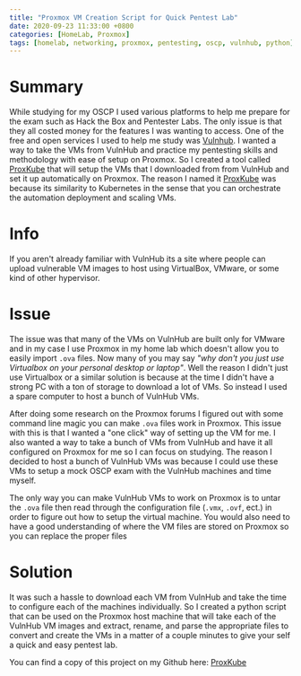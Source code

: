 ```yaml
---
title: "Proxmox VM Creation Script for Quick Pentest Lab"
date: 2020-09-23 11:33:00 +0800
categories: [HomeLab, Proxmox]
tags: [homelab, networking, proxmox, pentesting, oscp, vulnhub, python]
---
```


# Summary
While studying for my OSCP I used various platforms to help me prepare for the exam such as Hack the Box and Pentester Labs. The only issue is that they all costed money for the features I was wanting to access. One of the free and open services I used to help me study was [Vulnhub](https://www.vulnhub.com/). I wanted a way to take the VMs from VulnHub and practice my pentesting skills and methodology with ease of setup on Proxmox. So I created a tool called [ProxKube](https://github.com/Ap3x/ProxKube) that will setup the VMs that I downloaded from from VulnHub and set it up automatically on Proxmox. The reason I named it [ProxKube](https://github.com/Ap3x/ProxKube) was because its similarity to Kubernetes in the sense that you can orchestrate the automation deployment and scaling VMs.

# Info
If you aren't already familiar with VulnHub its a site where people can upload vulnerable VM images to host using VirtualBox, VMware, or some kind of other hypervisor.

# Issue
The issue was that many of the VMs on VulnHub are built only for VMware and in my case I use Proxmox in my home lab which doesn't allow you to easily import `.ova` files. Now many of you may say _"why don't you just use Virtualbox on your personal desktop or laptop"_. Well the reason I didn't just use Virtualbox or a similar solution is because at the time I didn't have a strong PC with a ton of storage to download a lot of VMs. So instead I used a spare computer to host a bunch of VulnHub VMs.

After doing some research on the Proxmox forums I figured out with some command line magic you can make `.ova` files work in Proxmox. This issue with this is that I wanted a "one click" way of setting up the VM for me. I also wanted a way to take a bunch of VMs from VulnHub and have it all configured on Proxmox for me so I can focus on studying. The reason I decided to host a bunch of VulnHub VMs was because I could use these VMs to setup a mock OSCP exam with the VulnHub machines and time myself. 

The only way you can make VulnHub VMs to work on Proxmox is to untar the `.ova` file then read through the configuration file (`.vmx`, `.ovf`, ect.) in order to figure out how to setup the virtual machine. You would also need to have a good understanding of where the VM files are stored on Proxmox so you can replace the proper files

# Solution
It was such a hassle to download each VM from VulnHub and take the time to configure each of the machines individually. So I created a python script that can be used on the Proxmox host machine that will take each of the VulnHub VM images and extract, rename, and parse the appropriate files to convert and create the VMs in a matter of a couple minutes to give your self a quick and easy pentest lab.

You can find a copy of this project on my Github here: [ProxKube](https://github.com/Ap3x/ProxKube)

